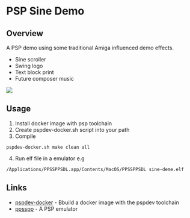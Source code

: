 # PSP Sine Demo

## Overview 
A PSP demo using some traditional Amiga influenced demo effects.

- Sine scroller
- Swing logo
- Text block print
- Future composer music

![](https://github.com/optixx/psp-sine-demo/raw/master/screenshots/sine-demo1.png)

## Usage
1. Install docker image with psp toolchain
2. Create pspdev-docker.sh script into your path
3. Compile
```
pspdev-docker.sh make clean all 
```
4. Run elf file in a emulator e.g 
```
/Applications/PPSSPPSDL.app/Contents/MacOS/PPSSPPSDL sine-deme.elf
```

## Links
* [pspdev-docker](https://github.com/optixx/pspdev-docker) - Bbuild a docker image with the pspdev toolchain
* [ppsspp](https://www.ppsspp.org/) - A PSP emulator
